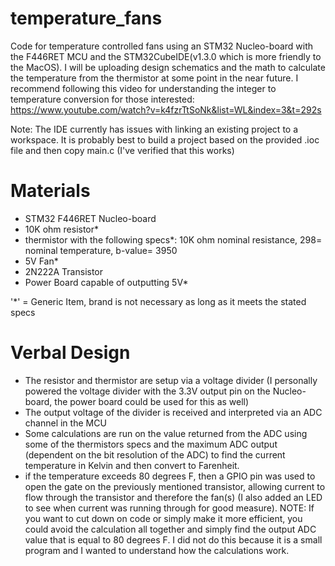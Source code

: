 # temperature_fans
Code for temperature controlled fans using an STM32 Nucleo-board with the F446RET MCU and the STM32CubeIDE(v1.3.0 which is more friendly to the MacOS). I will be uploading design schematics and the math to calculate the temperature from the thermistor at some point in the near future. I recommend following this video for understanding the integer to temperature conversion for those interested: https://www.youtube.com/watch?v=k4fzrTtSoNk&list=WL&index=3&t=292s

Note: The IDE currently has issues with linking an existing project to a workspace. It is probably best to build a project based on the provided .ioc file and then copy main.c (I've verified that this works)

# Materials
- STM32 F446RET Nucleo-board
- 10K ohm resistor*
- thermistor with the following specs*: 10K ohm nominal resistance, 298= nominal temperature, b-value= 3950
- 5V Fan*
- 2N222A Transistor
- Power Board capable of outputting 5V*

'*' = Generic Item, brand is not necessary as long as it meets the stated specs

# Verbal Design
- The resistor and thermistor are setup via a voltage divider (I personally powered the voltage divider with the 3.3V output pin on the Nucleo-board, the power board could be used for this as well)
- The output voltage of the divider is received and interpreted via an ADC channel in the MCU 
- Some calculations are run on the value returned from the ADC using some of the thermistors specs and the maximum ADC output (dependent on the bit resolution of the ADC) to find the current temperature in Kelvin and then convert to Farenheit. 
- if the temperature exceeds 80 degrees F, then a GPIO pin was used to open the gate on the previously mentioned transistor, allowing current to flow through the transistor and therefore the fan(s) (I also added an LED to see when current was running through for good measure). NOTE: If you want to cut down on code or simply make it more efficient, you could avoid the calculation all together and simply find the output ADC value that is equal to 80 degrees F. I did not do this because it is a small program and I wanted to understand how the calculations work. 
